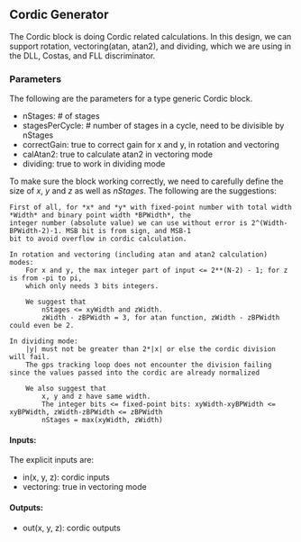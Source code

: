## Cordic Generator

The Cordic block is doing Cordic related calculations. In this design, we can support 
rotation, vectoring(atan, atan2), and dividing, which we are using in the DLL, Costas, and FLL discriminator. 

### Parameters
The following are the parameters for a type generic Cordic block. 

 - nStages: # of stages
 - stagesPerCycle: # number of stages in a cycle, need to be divisible by nStages
 - correctGain: true to correct gain for x and y, in rotation and vectoring
 - calAtan2: true to calculate atan2 in vectoring mode
 - dividing: true to work in dividing mode
 
To make sure the block working correctly, we need to carefully define the size of *x*, *y* and *z* 
as well as *nStages*. The following are the suggestions:

    First of all, for *x* and *y* with fixed-point number with total width *Width* and binary point width *BPWidth*, the 
    integer number (absolute value) we can use without error is 2^(Width-BPWidth-2)-1. MSB bit is from sign, and MSB-1 
    bit to avoid overflow in cordic calculation.
    
    In rotation and vectoring (including atan and atan2 calculation) modes: 
        For x and y, the max integer part of input <= 2**(N-2) - 1; for z is from -pi to pi, 
        which only needs 3 bits integers.
        
        We suggest that 
            nStages <= xyWidth and zWidth.
            zWidth - zBPWidth = 3, for atan function, zWidth - zBPWidth could even be 2.

    In dividing mode:
        |y| must not be greater than 2*|x| or else the cordic division will fail. 
        The gps tracking loop does not encounter the division failing since the values passed into the cordic are already normalized 
        
        We also suggest that
            x, y and z have same width.
            The integer bits <= fixed-point bits: xyWidth-xyBPWidth <= xyBPWidth, zWidth-zBPWidth <= zBPWidth
            nStages = max(xyWidth, zWidth)
        

#### Inputs:
The explicit inputs are: 

 - in(x, y, z): cordic inputs
 - vectoring: true in vectoring mode

#### Outputs:

 - out(x, y, z): cordic outputs

